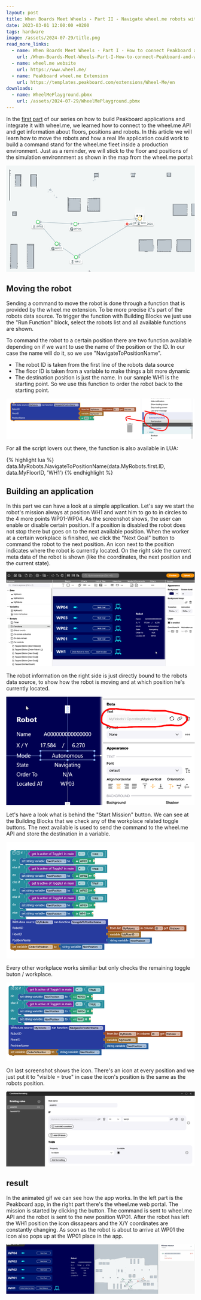 ```yaml
---
layout: post
title: When Boards Meet Wheels - Part II - Navigate wheel.me robots with Peaboard 
date: 2023-03-01 12:00:00 +0200
tags: hardware
image: /assets/2024-07-29/title.png
read_more_links:
  - name: When Boards Meet Wheels - Part I - How to connect Peakboard and wheel.me robots
    url: /When-Boards-Meet-Wheels-Part-I-How-to-connect-Peakboard-and-wheel.me-robots.html
  - name: wheel.me website
    url: https://www.wheel.me/
  - name: Peakboard wheel.me Extension
    url: https://templates.peakboard.com/extensions/Wheel-Me/en
downloads:
  - name: WheelMePlayground.pbmx
    url: /assets/2024-07-29/WheelMePlayground.pbmx
---
```

In the [first part](/When-Boards-Meet-Wheels-Part-I-How-to-connect-Peakboard-and-wheel.me-robots.html) of our series on how to build Peakboard applications and integrate it with wheel.me, we learned how to connect to the wheel.me API and get information about floors, positions and robots.
In this article we will learn how to move the robots and how a real life application could work to build a command stand for the wheel.me fleet inside a production environment.
Just as a reminder, we will stick to the floor and positions of the simulation environnment as shown in the map from the wheel.me portal:

![image](/assets/2024-07-29/010.png)

## Moving the robot

Sending a command to move the robot is done through a function that is provided by the wheel.me extension. To be more precise it's part of the robots data source. To trigger the function with Building Blocks we just use the "Run Function" block, select the robots list and all available functions are shown.

To command the robot to a certain position there are two function available depending on if we want to use the name of the position or the ID. In our case the name will do it, so we use "NavigateToPositionName".

* The robot ID is taken from the first line of the robots data source
* The floor ID is taken from a variable to make things a bit more dynamic
* The destination position is just the name. In our sample WH1 is the starting point. So we use this function to order the robot back to the starting point.

![image](/assets/2024-07-29/020.png)

For all the script lovers out there, the function is also available in LUA:

{% highlight lua %}
data.MyRobots.NavigateToPositionName(data.MyRobots.first.ID, data.MyFloorID, 'WH1')
{% endhighlight %}

## Building an application

In this part we can have a look at a simple application. Let's say we start the robot's mission always at position WH1 and want him to go to in circles to the 4 more points WP01-WP04. As the screenshot shows, the user can enable or disable certain position. If a position is disabled the robot does not stop there but goes on to the next available position. When the worker at a certain workplace is finished, we click the "Next Goal" button to command the robot to the next position.
An icon next to the position indicates where the robot is currently located. On the right side the current meta data of the robot is shown (like the coordinates, the next position and the current state).

![image](/assets/2024-07-29/030.png)

The robot information on the right side is just directly bound to the robots data source, to show how the robot is moving and at which position he's currently located.

![image](/assets/2024-07-29/040.png)

Let's have a look what is behind the "Start Mission" button. We can see at the Building Blocks that we check any of the workplace related toggle buttons. The next available is used to send the command to the wheel.me API and store the destination in a variable.

![image](/assets/2024-07-29/050.png)

Every other workplace works similiar but only checks the remaining toggle buton / workplace.

![image](/assets/2024-07-29/060.png)

On last screenshot shows the icon. There's an icon at every position and we just put it to "visible = true" in case the icon's position is the same as the robots position.

![image](/assets/2024-07-29/070.png)

## result

In the animated gif we can see how the app works. In the left part is the Peakboard app, in the right part there's the wheel.me web portal. The mission is started by clicking the button. The command is sent to wheel.me API and the robot is sent to the new position WP01. After the robot has left the WH1 position the icon dissapears and the X/Y coordinates are constantly changing. As soon as the robot is about to arrive at WP01 the icon also pops up at the WP01 place in the app.

![image](/assets/2024-07-29/result.gif)

